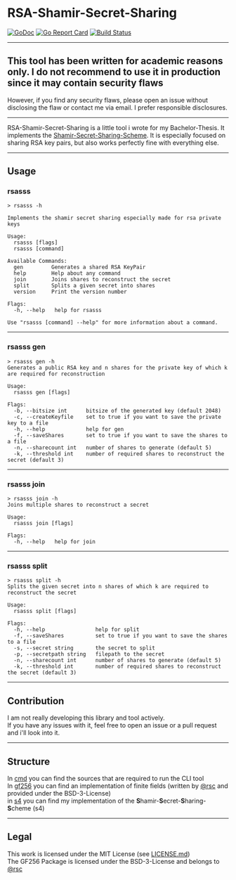 # RSA-Shamir-Secret-Sharing

[![GoDoc](https://godoc.org/github.com/ceriath/rsa-shamir-secret-sharing?status.svg)](https://godoc.org/github.com/ceriath/rsa-shamir-secret-sharing)
[![Go Report Card](https://goreportcard.com/badge/github.com/ceriath/rsa-shamir-secret-sharing)](https://goreportcard.com/report/github.com/ceriath/rsa-shamir-secret-sharing)
[![Build Status](https://travis-ci.com/ceriath/rsa-shamir-secret-sharing.svg?branch=master)](https://travis-ci.com/ceriath/rsa-shamir-secret-sharing)

---

## **This tool has been written for academic reasons only. I do not recommend to use it in production since it may contain security flaws**  
However, if you find any security flaws, please open an issue without disclosing the flaw or contact me via email. I prefer responsible disclosures.  

---

RSA-Shamir-Secret-Sharing is a little tool i wrote for my Bachelor-Thesis. It implements the [Shamir-Secret-Sharing-Scheme](https://en.wikipedia.org/wiki/Shamir%27s_Secret_Sharing). 
It is especially focused on sharing RSA key pairs, but also works perfectly fine with everything else.

---

## Usage

### rsasss
```
> rsasss -h

Implements the shamir secret sharing especially made for rsa private keys

Usage:
  rsasss [flags]
  rsasss [command]

Available Commands:
  gen         Generates a shared RSA KeyPair
  help        Help about any command
  join        Joins shares to reconstruct the secret
  split       Splits a given secret into shares
  version     Print the version number

Flags:
  -h, --help   help for rsasss

Use "rsasss [command] --help" for more information about a command.
```

---

### rsasss gen

```
> rsasss gen -h
Generates a public RSA key and n shares for the private key of which k are required for reconstruction

Usage:
  rsasss gen [flags]

Flags:
  -b, --bitsize int      bitsize of the generated key (default 2048)
  -c, --createKeyfile    set to true if you want to save the private key to a file
  -h, --help             help for gen
  -f, --saveShares       set to true if you want to save the shares to a file
  -n, --sharecount int   number of shares to generate (default 5)
  -k, --threshold int    number of required shares to reconstruct the secret (default 3)
```

---

### rsasss join

```
> rsasss join -h
Joins multiple shares to reconstruct a secret

Usage:
  rsasss join [flags]

Flags:
  -h, --help   help for join

```

---

### rsasss split

```
> rsasss split -h
Splits the given secret into n shares of which k are required to reconstruct the secret

Usage:
  rsasss split [flags]

Flags:
  -h, --help                help for split
  -f, --saveShares          set to true if you want to save the shares to a file
  -s, --secret string       the secret to split
  -p, --secretpath string   filepath to the secret
  -n, --sharecount int      number of shares to generate (default 5)
  -k, --threshold int       number of required shares to reconstruct the secret (default 3)
```

---

## Contribution
I am not really developing this library and tool actively.  
If you have any issues with it, feel free to open an issue or a pull request and i'll look into it. 

---

## Structure
In [cmd](./cmd) you can find the sources that are required to run the CLI tool  
In [gf256](./gf256) you can find an implementation of finite fields (written by [@rsc](https://github.com/rsc) and provided under the BSD-3-License)  
in [s4](./s4) you can find my implementation of the **S**hamir-**S**ecret-**S**haring-**S**cheme (s4)  

---

## Legal

This work is licensed under the MIT License (see [LICENSE.md](./LICENSE.md))  
The GF256 Package is licensed under the BSD-3-License and belongs to [@rsc](https://github.com/rsc)